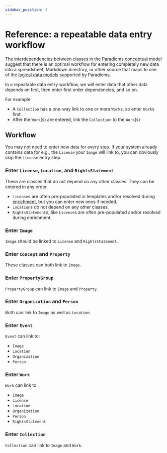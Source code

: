 ```yaml
---
sidebar_position: 4
---
```


# Reference: a repeatable data entry workflow

The interdependencies between [classes in the Paradicms conceptual model](/docs/introduction/conceptual-data-model) suggest that there is an optimal workflow for entering completely new data into a spreadsheet, Markdown directory, or other source that maps to one of the [logical data models](/docs/reference/logical-data-models) supported by Paradicms.

In a repeatable data entry workflow, we will enter data that other data depends on first, then enter first order dependencies, and so on.

For example:

* A `Collection` has a one-way link to one or more `Work`s, so enter `Work`s first
* After the `Work`(s) are entered, link the `Collection` to the `Work`(s)

## Workflow

You may not need to enter new data for every step. If your system already contains data for e.g., the `License` your `Image` will link to, you can obviously skip the `License` entry step.

### Enter `License`, `Location`, and `RightsStatement`

These are classes that do not depend on any other classes. They can be entered in any order.

* `License`s are often pre-populated in templates and/or resolved during [enrichment](./enrichment), but you can enter new ones if needed.
* `Location`s do not depend on any other classes.
* `RightsStatement`s, like `License`s are often pre-populated and/or resolved during enrichment.

### Enter `Image`

`Image` should be linked to `License` and `RightsStatement`.

### Enter `Concept` and `Property`

These classes can both link to `Image`.

### Enter `PropertyGroup`

`PropertyGroup` can link to `Image` and `Property`.

### Enter `Organization` and `Person`

Both can link to `Image` as well as `Location`.

### Enter `Event`

`Event` can link to:
* `Image`
* `Location`
* `Organization`
* `Person`

### Enter `Work`

`Work` can link to:
* `Image`
* `License`
* `Location`
* `Organization`
* `Person`
* `RightsStatement`

### Enter `Collection`

`Collection` can link to `Image` and `Work`.
